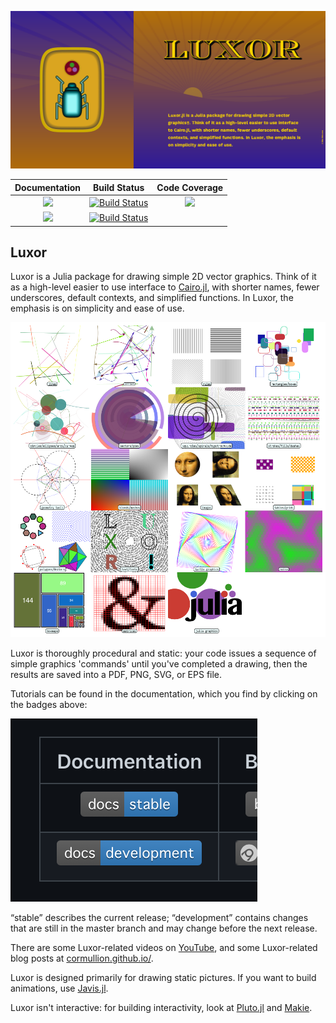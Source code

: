 ![luxor splash image](docs/src/assets/figures/luxor-social-media-preview.png)

| **Documentation**                       | **Build Status**                          | **Code Coverage**               |
|:---------------------------------------:|:-----------------------------------------:|:-------------------------------:|
| [![][docs-stable-img]][docs-stable-url] | [![Build Status][ci-img]][ci-url]         | [![][codecov-img]][codecov-url] |
| [![][docs-development-img]][docs-development-url] | [![Build Status][appvey-img]][appvey-url] |                                 |

## Luxor

Luxor is a Julia package for drawing simple 2D vector graphics. Think of it as a high-level easier to use interface to [Cairo.jl](https://github.com/JuliaLang/Cairo.jl), with shorter names, fewer underscores, default contexts, and simplified functions. In Luxor, the emphasis is on simplicity and ease of use.

!["luxor gallery"](docs/src/assets/figures/luxorgallery.png)

Luxor is thoroughly procedural and static: your code issues a sequence of simple graphics 'commands' until you've completed a drawing, then the results are saved into a PDF, PNG, SVG, or EPS file.

Tutorials can be found in the documentation, which you find by clicking on the badges above:

![where is the documentation?](docs/src/assets/figures/where-is-the-documentation.png)

“stable” describes the current release; “development” contains changes that are still in the master branch and may change before the next release.

There are some Luxor-related videos on [YouTube](https://www.youtube.com/channel/UCfd52kTA5JpzOEItSqXLQxg), and some Luxor-related blog posts at [cormullion.github.io/](https://cormullion.github.io/).

Luxor is designed primarily for drawing static pictures. If you want to build animations, use [Javis.jl](https://github.com/Wikunia/Javis.jl/).

Luxor isn't interactive: for building interactivity, look at [Pluto.jl](https://github.com/fonsp/Pluto.jl) and [Makie](https://github.com/JuliaPlots/Makie.jl).

[docs-development-img]: https://img.shields.io/badge/docs-development-blue
[docs-development-url]: http://juliagraphics.github.io/Luxor.jl/dev/

[docs-stable-img]: https://img.shields.io/badge/docs-stable-blue.svg
[docs-stable-url]: http://juliagraphics.github.io/Luxor.jl/stable/

[travis-img]: https://travis-ci.org/JuliaGraphics/Luxor.jl.svg?branch=master
[travis-url]: https://travis-ci.org/JuliaGraphics/Luxor.jl

[appvey-img]: https://ci.appveyor.com/api/projects/status/6pq9v30famcoe3dd?svg=true
[appvey-url]: https://ci.appveyor.com/project/cormullion/luxor-jl/branch/master

[codecov-img]: https://codecov.io/gh/JuliaGraphics/Luxor.jl/branch/master/graph/badge.svg
[codecov-url]: https://codecov.io/gh/JuliaGraphics/Luxor.jl

[ci-img]: https://github.com/cormullion/Luxor.jl/workflows/CI/badge.svg
[ci-url]: https://github.com/cormullion/Luxor.jl/actions?query=workflow%3ACI
